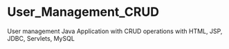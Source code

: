 # User_Management_CRUD
User management Java Application with CRUD operations with HTML, JSP, JDBC, Servlets, MySQL  
